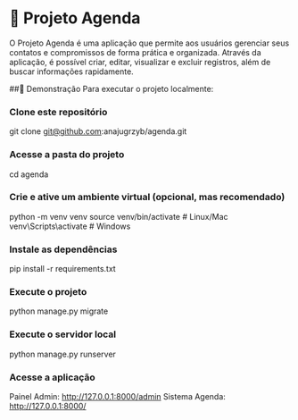 # 📅 Projeto Agenda
O Projeto Agenda é uma aplicação que permite aos usuários gerenciar seus contatos e compromissos de forma prática e organizada. Através da aplicação, é possível criar, editar, visualizar e excluir registros, além de buscar informações rapidamente.

##🚀 Demonstração
Para executar o projeto localmente:

### Clone este repositório
git clone git@github.com:anajugrzyb/agenda.git

### Acesse a pasta do projeto
cd agenda

### Crie e ative um ambiente virtual (opcional, mas recomendado)
python -m venv venv source venv/bin/activate # Linux/Mac 
venv\Scripts\activate # Windows

### Instale as dependências
pip install -r requirements.txt

### Execute o projeto
python manage.py migrate

### Execute o servidor local
python manage.py runserver

### Acesse a aplicação
Painel Admin: http://127.0.0.1:8000/admin
Sistema Agenda: http://127.0.0.1:8000/
